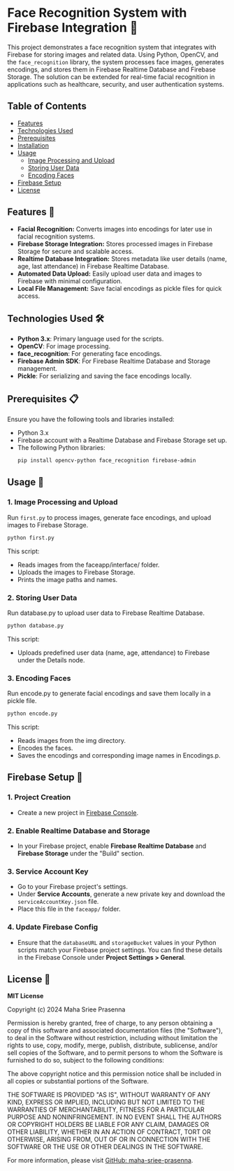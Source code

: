 # Face Recognition System with Firebase Integration 🤖

This project demonstrates a face recognition system that integrates with Firebase for storing images and related data. Using Python, OpenCV, and the `face_recognition` library, the system processes face images, generates encodings, and stores them in Firebase Realtime Database and Firebase Storage. The solution can be extended for real-time facial recognition in applications such as healthcare, security, and user authentication systems.

## Table of Contents
- [Features](#features)
- [Technologies Used](#technologies-used)
- [Prerequisites](#prerequisites)
- [Installation](#installation)
- [Usage](#usage)
  - [Image Processing and Upload](#1-image-processing-and-upload)
  - [Storing User Data](#2-storing-user-data)
  - [Encoding Faces](#3-encoding-faces)
- [Firebase Setup](#firebase-setup)
- [License](#license)

## Features 🌟
- **Facial Recognition:** Converts images into encodings for later use in facial recognition systems.
- **Firebase Storage Integration:** Stores processed images in Firebase Storage for secure and scalable access.
- **Realtime Database Integration:** Stores metadata like user details (name, age, last attendance) in Firebase Realtime Database.
- **Automated Data Upload:** Easily upload user data and images to Firebase with minimal configuration.
- **Local File Management:** Save facial encodings as pickle files for quick access.

## Technologies Used 🛠️
- **Python 3.x**: Primary language used for the scripts.
- **OpenCV**: For image processing.
- **face_recognition**: For generating face encodings.
- **Firebase Admin SDK**: For Firebase Realtime Database and Storage management.
- **Pickle**: For serializing and saving the face encodings locally.

## Prerequisites 📋
Ensure you have the following tools and libraries installed:
- Python 3.x
- Firebase account with a Realtime Database and Firebase Storage set up.
- The following Python libraries:
  ```bash
  pip install opencv-python face_recognition firebase-admin

## Usage 🚀

### 1. Image Processing and Upload
Run `first.py` to process images, generate face encodings, and upload images to Firebase Storage.
  ```bash
  python first.py
  ```
This script:

- Reads images from the faceapp/interface/ folder.
- Uploads the images to Firebase Storage.
- Prints the image paths and names.

### 2. Storing User Data
Run database.py to upload user data to Firebase Realtime Database.
  ```bash
  python database.py
  ```
This script:

- Uploads predefined user data (name, age, attendance) to Firebase under the Details node.

### 3. Encoding Faces
Run encode.py to generate facial encodings and save them locally in a pickle file.
  ```bash
  python encode.py
  ```
This script:

- Reads images from the img directory.
- Encodes the faces.
- Saves the encodings and corresponding image names in Encodings.p.

## Firebase Setup 🔧

### 1. Project Creation 
- Create a new project in [Firebase Console](https://console.firebase.google.com/).

### 2. Enable Realtime Database and Storage
- In your Firebase project, enable **Firebase Realtime Database** and **Firebase Storage** under the "Build" section.

### 3. Service Account Key
- Go to your Firebase project's settings.
- Under **Service Accounts**, generate a new private key and download the `serviceAccountKey.json` file.
- Place this file in the `faceapp/` folder.

### 4. Update Firebase Config
- Ensure that the `databaseURL` and `storageBucket` values in your Python scripts match your Firebase project settings. You can find these details in the Firebase Console under **Project Settings > General**.

## License 📜

**MIT License**

Copyright (c) 2024 Maha Sriee Prasenna

Permission is hereby granted, free of charge, to any person obtaining a copy of this software and associated documentation files (the "Software"), to deal in the Software without restriction, including without limitation the rights to use, copy, modify, merge, publish, distribute, sublicense, and/or sell copies of the Software, and to permit persons to whom the Software is furnished to do so, subject to the following conditions:

The above copyright notice and this permission notice shall be included in all copies or substantial portions of the Software.

THE SOFTWARE IS PROVIDED "AS IS", WITHOUT WARRANTY OF ANY KIND, EXPRESS OR IMPLIED, INCLUDING BUT NOT LIMITED TO THE WARRANTIES OF MERCHANTABILITY, FITNESS FOR A PARTICULAR PURPOSE AND NONINFRINGEMENT. IN NO EVENT SHALL THE AUTHORS OR COPYRIGHT HOLDERS BE LIABLE FOR ANY CLAIM, DAMAGES OR OTHER LIABILITY, WHETHER IN AN ACTION OF CONTRACT, TORT OR OTHERWISE, ARISING FROM, OUT OF OR IN CONNECTION WITH THE SOFTWARE OR THE USE OR OTHER DEALINGS IN THE SOFTWARE.

For more information, please visit [GitHub: maha-sriee-prasenna](https://github.com/maha-sriee-prasenna).


